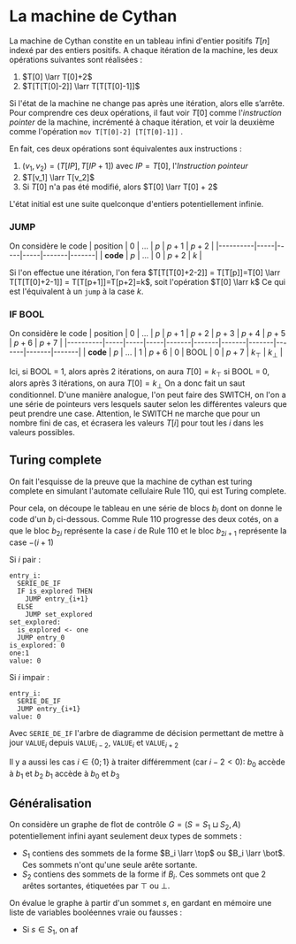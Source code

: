
# La machine de Cythan

La machine de Cythan constite en un tableau infini d'entier positifs $T[n]$ indexé par des entiers positifs.
A chaque itération de la machine, les deux opérations suivantes sont réalisées :
1. $T[0] \larr T[0]+2$
2. $T[T[T[0]-2]] \larr T[T[T[0]-1]]$

Si l'état de la machine ne change pas après une itération, alors elle s’arrête.
Pour comprendre ces deux opérations, il faut voir $T[0]$ comme l'*instruction pointer* de la machine, incrémenté à chaque itération, et voir la deuxième comme l'opération `mov T[T[0]-2] [T[T[0]-1]]` .

En fait, ces deux opérations sont équivalentes aux instructions :
1. $(v_1,v_2) = (T[IP],T[IP+1])$ avec $IP = T[0]$, l'*Instruction pointeur*
2. $T[v_1] \larr T[v_2]$
3. Si $T[0]$ n'a pas été modifié, alors $T[0] \larr T[0] + 2$

L'état initial est une suite quelconque d'entiers potentiellement infinie.

### JUMP

On considère le code 
| position |  0  | ... | $p$ | $p+1$ | $p+2$ |
|----------|-----|-----|-----|-------|-------|
| **code** | $p$ | ... |  0  | $p+2$ | $k$ |

Si l'on effectue une itération, l'on fera $T[T[T[0]+2-2]] = T[T[p]]=T[0] \larr T[T[T[0]+2-1]] = T[T[p+1]]=T[p+2]=k$, soit l'opération $T[0] \larr k$
Ce qui est l'équivalent à un `jump` à la case $k$.

### IF BOOL

On considère le code 
| position |  0  | ... | $p$ | $p+1$ | $p+2$ | $p+3$ | $p+4$ | $p+5$ | $p+6$ | $p+7$ |
|----------|-----|-----|-----|-------|-------|-------|-------|-------|-------|-------|
| **code** | $p$ | ... |  1  | $p+6$ |  $0$  |  BOOL |  $0$  | $p+7$ |  $k_\top$  |  $k_\bot$  |

Ici, si BOOL = 1, alors après 2 itérations, on aura $T[0]=k_\top$
si BOOL = 0, alors après 3 itérations, on aura $T[0]=k_\bot$
On a donc fait un saut conditionnel. 
D'une manière analogue, l'on peut faire des SWITCH, on l'on a une série de pointeurs vers lesquels sauter selon les différentes valeurs que peut prendre une case. Attention, le SWITCH ne marche que pour un nombre fini de cas, et écrasera les valeurs $T[i]$ pour tout les $i$ dans les valeurs possibles.

## Turing complete
On fait l'esquisse de la preuve que la machine de cythan est turing complete en simulant l'automate cellulaire Rule 110, qui est Turing complete.

Pour cela, on découpe le tableau en une série de blocs $b_i$ dont on donne le code d'un $b_i$ ci-dessous.
Comme Rule 110 progresse des deux cotés, on a que le bloc $b_{2i}$ représente la case $i$ de Rule 110 et le bloc $b_{2i+1}$ représente la case $-(i+1)$

Si $i$ pair :
```
entry_i: 
  SERIE_DE_IF
  IF is_explored THEN
    JUMP entry_{i+1}
  ELSE 
    JUMP set_explored
set_explored: 
  is_explored <- one
  JUMP entry_0
is_explored: 0
one:1
value: 0
```

Si $i$ impair :
```
entry_i: 
  SERIE_DE_IF
  JUMP entry_{i+1}
value: 0
```

Avec `SERIE_DE_IF` l'arbre de diagramme de décision permettant de mettre à jour `VALUE`$_{i}$ depuis `VALUE`$_{i-2}$, `VALUE`$_{i}$ et `VALUE`$_{i+2}$

Il y a aussi les cas $i\in\{0;1\}$ à traiter différemment (car $i-2<0$):
$b_0$ accède à $b_{1}$ et $b_2$ 
$b_{1}$ accède à $b_0$ et $b_{3}$

## Généralisation

On considère un graphe de flot de contrôle $G=(S= S_1\sqcup S_2,A)$ potentiellement infini ayant seulement deux types de sommets :
 - $S_1$ contiens des sommets de la forme $B_i \larr \top$ ou $B_i \larr \bot$. Ces sommets n'ont qu'une seule arête sortante.
 - $S_2$ contiens des sommets de la forme $\text{if }B_i$. Ces sommets ont que 2 arêtes sortantes, étiquetées par $\top$ ou $\bot$.


On évalue le graphe à partir d'un sommet $s$, en gardant en mémoire une liste de variables booléennes vraie ou fausses :
 - Si $s\in S_1$, on af
<!--stackedit_data:
eyJoaXN0b3J5IjpbOTM1Mjk2MTI1LC0xNzA5NDc5NDcyLC0xOT
U1MzM2MDMyLDE2MTAyODQ4NywxMzc3MjMwMzA0LDEzOTUxMjIx
ODQsODI1NzU1NzU1LDEyMDMzMzU5ODIsLTk4NjQ4MTE3Ml19
-->